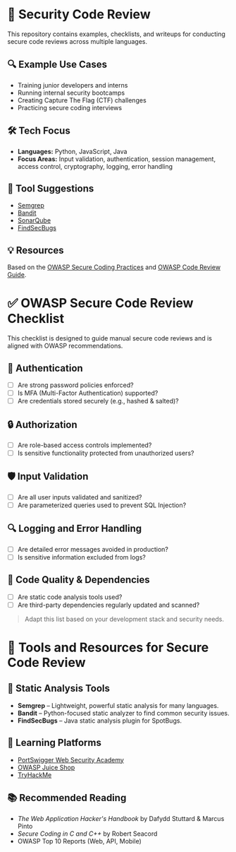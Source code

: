 # 🔐 Security Code Review

This repository contains examples, checklists, and writeups for conducting secure code reviews across multiple languages.

## 🔍 Example Use Cases

- Training junior developers and interns
- Running internal security bootcamps
- Creating Capture The Flag (CTF) challenges
- Practicing secure coding interviews

## 🛠️ Tech Focus

- **Languages:** Python, JavaScript, Java
- **Focus Areas:** Input validation, authentication, session management, access control, cryptography, logging, error handling

## 🧰 Tool Suggestions

- [Semgrep](https://semgrep.dev)
- [Bandit](https://github.com/PyCQA/bandit)
- [SonarQube](https://www.sonarqube.org)
- [FindSecBugs](https://find-sec-bugs.github.io)

## 💡 Resources

Based on the [OWASP Secure Coding Practices](https://owasp.org/www-project-secure-coding-practices-quick-reference-guide/) and [OWASP Code Review Guide](https://owasp.org/www-project-code-review/).

# ✅ OWASP Secure Code Review Checklist

This checklist is designed to guide manual secure code reviews and is aligned with OWASP recommendations.

## 🔐 Authentication

- [ ] Are strong password policies enforced?
- [ ] Is MFA (Multi-Factor Authentication) supported?
- [ ] Are credentials stored securely (e.g., hashed & salted)?

## 🔒 Authorization

- [ ] Are role-based access controls implemented?
- [ ] Is sensitive functionality protected from unauthorized users?

## 🛡️ Input Validation

- [ ] Are all user inputs validated and sanitized?
- [ ] Are parameterized queries used to prevent SQL Injection?

## 🔍 Logging and Error Handling

- [ ] Are detailed error messages avoided in production?
- [ ] Is sensitive information excluded from logs?

## 🧪 Code Quality & Dependencies

- [ ] Are static code analysis tools used?
- [ ] Are third-party dependencies regularly updated and scanned?

> Adapt this list based on your development stack and security needs.

# 🧰 Tools and Resources for Secure Code Review

## 🔧 Static Analysis Tools

- **Semgrep** – Lightweight, powerful static analysis for many languages.
- **Bandit** – Python-focused static analyzer to find common security issues.
- **FindSecBugs** – Java static analysis plugin for SpotBugs.

## 🧠 Learning Platforms

- [PortSwigger Web Security Academy](https://portswigger.net/web-security)
- [OWASP Juice Shop](https://owasp.org/www-project-juice-shop/)
- [TryHackMe](https://tryhackme.com)

## 📚 Recommended Reading

- *The Web Application Hacker's Handbook* by Dafydd Stuttard & Marcus Pinto
- *Secure Coding in C and C++* by Robert Seacord
- OWASP Top 10 Reports (Web, API, Mobile)
